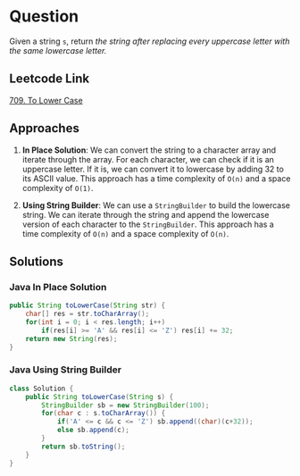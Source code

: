 # Question

Given a string `s`, return _the string after replacing every uppercase letter with the same lowercase letter._

## Leetcode Link

[709. To Lower Case](https://leetcode.com/problems/to-lower-case/)

## Approaches

1. **In Place Solution**: We can convert the string to a character array and iterate through the array. For each character, we can check if it is an uppercase letter. If it is, we can convert it to lowercase by adding 32 to its ASCII value. This approach has a time complexity of `O(n)` and a space complexity of `O(1)`.

2. **Using String Builder**: We can use a `StringBuilder` to build the lowercase string. We can iterate through the string and append the lowercase version of each character to the `StringBuilder`. This approach has a time complexity of `O(n)` and a space complexity of `O(n)`.

## Solutions

### Java In Place Solution

```java
public String toLowerCase(String str) {
    char[] res = str.toCharArray();
    for(int i = 0; i < res.length; i++)
        if(res[i] >= 'A' && res[i] <= 'Z') res[i] += 32;
    return new String(res);
}
```

### Java Using String Builder

```java
class Solution {
    public String toLowerCase(String s) {
        StringBuilder sb = new StringBuilder(100);
        for(char c : s.toCharArray()) {
            if('A' <= c && c <= 'Z') sb.append((char)(c+32));
            else sb.append(c);
        }
        return sb.toString();
    }
}
```
